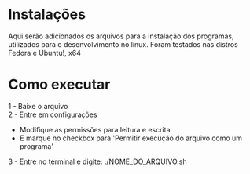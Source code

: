 # Instalações

Aqui serão adicionados os arquivos para a instalação dos programas, utilizados para o desenvolvimento no linux.
Foram testados nas distros Fedora e Ubuntu!, x64

# Como executar

1 - Baixe o arquivo <br />
2 - Entre em configurações
- Modifique as permissões para leitura e escrita
- E marque no checkbox para 'Permitir execução do arquivo como um programa'
    
3 - Entre no terminal e digite: ./NOME_DO_ARQUIVO.sh
